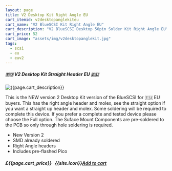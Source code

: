 ```yaml
---
layout: page
title: V2 Desktop Kit Right Angle EU
cart_itemid: v2desktopanglekiteu
cart_name: "V2 BlueSCSI Kit Right Angle EU"
cart_description: "V2 BlueSCSI Desktop 50pin Solder Kit Right Angle EU"
cart_price: 52
cart_image: "assets/img/v2desktopanglekit.jpg"
tags: 
  - scsi
  - eu
  - euv2
---
```


##### 🇪🇺 V2 Desktop Kit Straight Header EU 🇪🇺

![{{page.cart_description}}]({{page.cart_image}})

This is the NEW version 2 Desktop Kit version of the BlueSCSI for 🇪🇺 EU buyers. This has the right angle header and molex, see the straight option if you want a straight up header and molex. Some soldering will be required to complete this device. If you prefer a complete and tested device please choose the Full option. The Suface Mount Components are pre-soldered to the PCB so only through hole soldering is required.

* New Version 2
* SMD already soldered
* Right Angle headers
* Includes pre-flashed Pico

##### £{{page.cart_price}} &nbsp; {{site.icon}}[Add to cart](/cart#{{page.cart_itemid}})